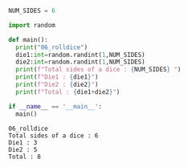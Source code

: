 ```python
NUM_SIDES = 6

import random

def main():
  print("06_rolldice")
  die1:int=random.randint(1,NUM_SIDES)
  die2:int=random.randint(1,NUM_SIDES)
  print(f"Total sides of a dice : {NUM_SIDES} ")
  print(f"Die1 : {die1}")
  print(f"Die2 : {die2}")
  print(f"Total : {die1+die2}")

if __name__ == '__main__':
  main()
```

    06_rolldice
    Total sides of a dice : 6 
    Die1 : 3
    Die2 : 5
    Total : 8
    
